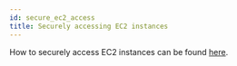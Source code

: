 ```yaml
---
id: secure_ec2_access
title: Securely accessing EC2 instances
---
```


How to securely access EC2 instances can be found [here](https://playbook.hackney.gov.uk/API-Playbook/ec2_access).